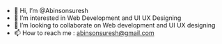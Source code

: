 - 👋 Hi, I’m @Abinsonsuresh
- 👀 I’m interested in Web Development and UI UX Designing
- 💞️ I’m looking to collaborate on Web development and UI UX designing
- 📫 How to reach me : abinsonsuresh@gmail.com

<!---
Abinsonsuresh/Abinsonsuresh is a ✨ special ✨ repository because its `README.md` (this file) appears on your GitHub profile.
You can click the Preview link to take a look at your changes.
--->
